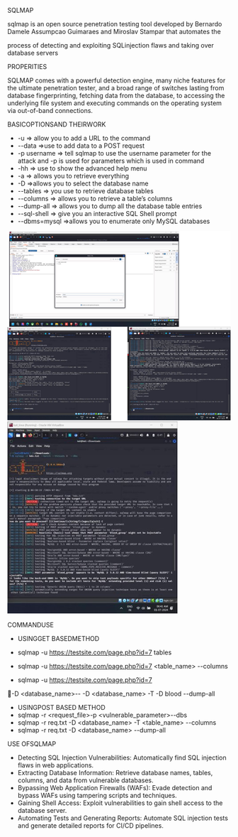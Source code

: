 ﻿SQLMAP

sqlmap is an open source penetration testing tool developed by Bernardo Damele Assumpcao Guimaraes and Miroslav  Stampar that automates the 

process of detecting and exploiting SQLinjection flaws and taking over database servers

PROPERITIES 

SQLMAP comes with a powerful detection engine, many niche features for the ultimate penetration tester, and a broad range of switches lasting from database fingerprinting, fetching data from the database, to accessing the underlying file system and executing commands on the operating system via out-of-band connections.

BASICOPTIONSAND THEIRWORK

- -u => allow you to add a URL to the command
- --data =>use to add data to a POST request
- -p username => tell sqlmap to use the username parameter for the attack and -p is used for parameters which is used in command
- -hh => use to show the advanced help menu
- -a => allows you to retrieve everything
- -D =>allows you to select the database name
- --tables => you use to retrieve database tables
- --columns => allows you to retrieve a table’s columns
- --dump-all => allows you to dump all the database table entries
- --sql-shell => give you an interactive SQL Shell prompt
- --dbms=mysql =>allows you to enumerate only MySQL databases

![](Aspose.Words.64cbc127-f4f8-4c25-9962-5124ed6a6dd0.001.png) ![](Aspose.Words.64cbc127-f4f8-4c25-9962-5124ed6a6dd0.002.jpeg)

COMMANDUSE 

- USINGGET BASEDMETHOD

- sqlmap -u https://testsite.com/page.php?id=7 tables
- sqlmap -u https://testsite.com/page.php?id=7 <table\_name> --columns
- sqlmap -u https://testsite.com/page.php?id=7 

-D <database\_name>-- -D <database\_name> -T -D blood --dump-all

- USINGPOST BASED METHOD
- sqlmap -r <request\_file>-p <vulnerable\_parameter>--dbs
- sqlmap -r req.txt -D <database\_name> -T <table\_name> --columns
- sqlmap -r req.txt -D <database\_name> --dump-all

USE OFSQLMAP

- Detecting SQL Injection Vulnerabilities: Automatically find SQL injection flaws in web applications.
- Extracting Database Information: Retrieve database names, tables, columns, and data from vulnerable databases.
- Bypassing Web Application Firewalls (WAFs): Evade detection and bypass WAFs using tampering scripts and techniques.
- Gaining Shell Access: Exploit vulnerabilities to gain shell access to the database server.
- Automating Tests and Generating Reports: Automate SQL injection tests and generate detailed reports for CI/CD pipelines.
